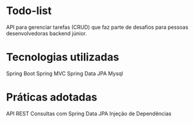 # Todo-list

API para gerenciar tarefas (CRUD) que faz parte de desafios para pessoas desenvolvedoras backend júnior.

# Tecnologias utilizadas

Spring Boot
Spring MVC
Spring Data JPA
Mysql

# Práticas adotadas

API REST
Consultas com Spring Data JPA
Injeção de Dependências
